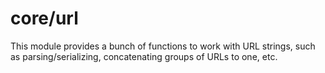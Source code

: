 # core/url

This module provides a bunch of functions to work with URL strings, such as parsing/serializing, concatenating groups of URLs to one, etc.
